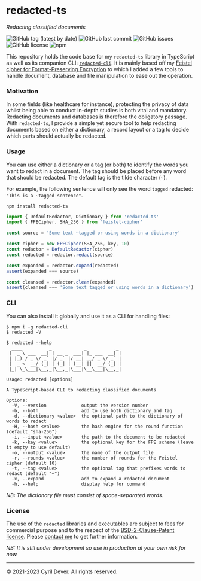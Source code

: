 # redacted-ts
_Redacting classified documents_

![GitHub tag (latest by date)](https://img.shields.io/github/v/tag/cyrildever/redacted)
![GitHub last commit](https://img.shields.io/github/last-commit/cyrildever/redacted)
![GitHub issues](https://img.shields.io/github/issues/cyrildever/redacted)
![GitHub license](https://img.shields.io/github/license/cyrildever/redacted)
![npm](https://img.shields.io/npm/dw/redacted-ts)

This repository holds the code base for my `redacted-ts` library in TypeScript as well as its companion CLI: [`redacted-cli`](cli/README.md).
It is mainly based off my [Feistel cipher for Format-Preserving Encryption](https://github.com/cyrildever/feistel-cipher) to which I added a few tools to handle document, database and file manipulation to ease out the operation.

### Motivation

In some fields (like healthcare for instance), protecting the privacy of data whilst being able to conduct in-depth studies is both vital and mandatory. Redacting documents and databases is therefore the obligatory passage.
With `redacted-ts`, I provide a simple yet secure tool to help redacting documents based on either a dictionary, a record layout or a tag to decide which parts should actually be redacted.


### Usage

You can use either a dictionary or a tag (or both) to identify the words you want to redact in a document.
The tag should be placed before any word that should be redacted. The default tag is the tilde character (`~`).

For example, the following sentence will only see the word `tagged` redacted: `"This is a ~tagged sentence"`.

```console
npm install redacted-ts
```

```typescript
import { DefaultRedactor, Dictionary } from 'redacted-ts'
import { FPECipher, SHA_256 } from 'feistel-cipher'

const source = 'Some text ~tagged or using words in a dictionary'

const cipher = new FPECipher(SHA_256, key, 10)
const redactor = DefaultRedactor(cipher)
const redacted = redactor.redact(source)

const expanded = redactor.expand(redacted)
assert(expanded === source)

const cleansed = redactor.clean(expanded)
assert(cleansed === 'Some text tagged or using words in a dictionary')
```


### CLI

You can also install it globally and use it as a CLI for handling files:
```console
$ npm i -g redacted-cli
$ redacted -V
```

```console
$ redacted --help
  ____          _            _           _ 
 |  _ \ ___  __| | __ _  ___| |_ ___  __| |
 | |_) / _ \/ _` |/ _` |/ __| __/ _ \/ _` |
 |  _ <  __/ (_| | (_| | (__| ||  __/ (_| |
 |_| \_\___|\__,_|\__,_|\___|\__\___|\__,_|
                                           
Usage: redacted [options]

A TypeScript-based CLI to redacting classified documents

Options:
  -V, --version             output the version number
  -b, --both                add to use both dictionary and tag
  -d, --dictionary <value>  the optional path to the dictionary of words to redact
  -H, --hash <value>        the hash engine for the round function (default "sha-256")
  -i, --input <value>       the path to the document to be redacted
  -k, --key <value>         the optional key for the FPE scheme (leave it empty to use default)
  -o, --output <value>      the name of the output file
  -r, --rounds <value>      the number of rounds for the Feistel cipher (default 10)
  -t, --tag <value>         the optional tag that prefixes words to redact (default "~")
  -x, --expand              add to expand a redacted document
  -h, --help                display help for command
```

_NB: The dictionary file must consist of space-separated words._


### License

The use of the `redacted` libraries and executables are subject to fees for commercial purpose and to the respect of the [BSD-2-Clause-Patent license](LICENSE).
Please [contact me](mailto:cdever@pep-s.com) to get further information.

_NB: It is still under development so use in production at your own risk for now._


<hr />
&copy; 2021-2023 Cyril Dever. All rights reserved.